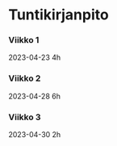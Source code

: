 # Tuntikirjanpito

### Viikko 1

2023-04-23	4h

### Viikko 2

2023-04-28	6h

### Viikko 3

2023-04-30  2h
